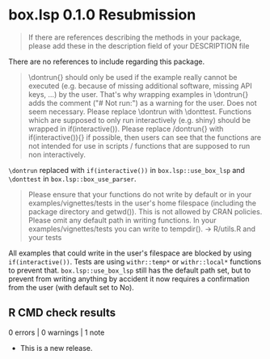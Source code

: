 # box.lsp 0.1.0 Resubmission

> If there are references describing the methods in your package, please add these in the description field of your DESCRIPTION file

There are no references to include regarding this package.

> \dontrun{} should only be used if the example really cannot be executed
(e.g. because of missing additional software, missing API keys, ...) by
the user. That's why wrapping examples in \dontrun{} adds the comment
("# Not run:") as a warning for the user. Does not seem necessary.
Please replace \dontrun with \donttest.
Functions which are supposed to only run interactively (e.g. shiny)
should be wrapped in if(interactive()). Please replace /dontrun{} with
if(interactive()){} if possible, then users can see that the functions
are not intended for use in scripts / functions that are supposed to run
non interactively.

`\dontrun` replaced with `if(interactive())` in `box.lsp::use_box_lsp` and `\donttest` in `box.lsp::box_use_parser`.

> Please ensure that your functions do not write by default or in your
examples/vignettes/tests in the user's home filespace (including the
package directory and getwd()). This is not allowed by CRAN policies.
Please omit any default path in writing functions. In your
examples/vignettes/tests you can write to tempdir().
-> R/utils.R and your tests

All examples that could write in the user's filespace are blocked by using `if(interactive())`. Tests are using `withr::temp*` or `withr::local*` functions to prevent that. `box.lsp::use_box_lsp` still has the default path set, but to prevent from writing anything by accident it now requires a confirmation from the user (with default set to No).

## R CMD check results

0 errors | 0 warnings | 1 note

* This is a new release.
